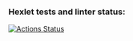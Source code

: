 ### Hexlet tests and linter status:
[![Actions Status](https://github.com/jn-ops/qa-engineer-project-84/actions/workflows/hexlet-check.yml/badge.svg)](https://github.com/jn-ops/qa-engineer-project-84/actions)
